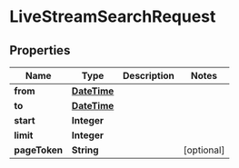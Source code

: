 
# LiveStreamSearchRequest

## Properties
Name | Type | Description | Notes
------------ | ------------- | ------------- | -------------
**from** | [**DateTime**](DateTime.md) |  | 
**to** | [**DateTime**](DateTime.md) |  | 
**start** | **Integer** |  | 
**limit** | **Integer** |  | 
**pageToken** | **String** |  |  [optional]



